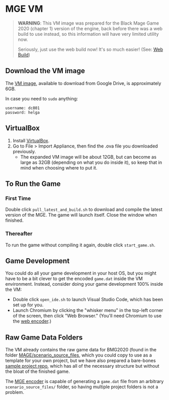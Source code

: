 # MGE VM

> **WARNING**: This VM image was prepared for the Black Mage Game 2020 (chapter 1) version of the engine, back before there was a web build to use instead, so this information will have very limited utility now.
>
> Seriously, just use the web build now! It's so much easier! (See: [Web Build](hardware/web_build))

## Download the VM image

The [VM image](https://drive.google.com/file/d/1S3qmwfSq9DD3EdxqE4Bh8B2QsWe1d85-/view?usp=sharing), available to download from Google Drive, is approximately 6GB.

In case you need to `sudo` anything:

	username: dc801
	password: helga

## VirtualBox

1. Install [VirtualBox](https://www.virtualbox.org/).
2. Go to File > Import Appliance, then find the .ova file you downloaded previously.
	- The expanded VM image will be about 12GB, but can become as large as 32GB (depending on what you do inside it), so keep that in mind when choosing where to put it.

## To Run the Game

### First Time

Double click `pull_latest_and_build.sh` to download and compile the latest version of the MGE. The game will launch itself. Close the window when finished.

### Thereafter

To run the game without compiling it again, double click `start_game.sh`.

## Game Development

You could do all your game development in your host OS, but you might have to be a bit clever to get the encoded `game.dat` inside the VM environment. Instead, consider doing your game development 100% inside the VM:

- Double click `open_ide.sh` to launch Visual Studio Code, which has been set up for you.
- Launch Chromium by clicking the "whisker menu" in the top-left corner of the screen, then click "Web Browser." (You'll need Chromium to use the [web encoder](encoder/web_encoder).)

## Raw Game Data Folders

The VM already contains the raw game data for BMG2020 (found in the folder [MAGE/scenario_source_files](scenario_source_files), which you could copy to use as a template for your own project, but we have also prepared a bare-bones [sample project repo](https://github.com/AdmiralPotato/mage_game-external_scenario_source_files), which has all of the necessary structure but without the bloat of the finished game.

The [MGE encoder](encoder/mge_encoder) is capable of generating a `game.dat` file from an arbitrary `scenario_source_files/` folder, so having multiple project folders is not a problem.

